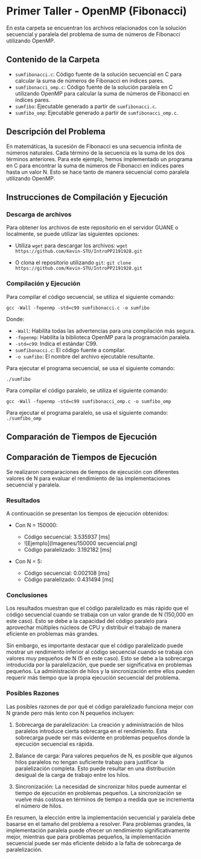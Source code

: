 # Primer Taller - OpenMP (Fibonacci)

En esta carpeta se encuentran los archivos relacionados con la solución secuencial y paralela del problema de suma de números de Fibonacci utilizando OpenMP.

## Contenido de la Carpeta

- `sumfibonacci.c`: Código fuente de la solución secuencial en C para calcular la suma de números de Fibonacci en índices pares.
- `sumfibonacci_omp.c`: Código fuente de la solución paralela en C utilizando OpenMP para calcular la suma de números de Fibonacci en índices pares.
- `sumfibo`: Ejecutable generado a partir de `sumfibonacci.c`.
- `sumfibo_omp`: Ejecutable generado a partir de `sumfibonacci_omp.c`.

## Descripción del Problema

En matemáticas, la sucesión de Fibonacci es una secuencia infinita de números naturales. Cada término de la secuencia es la suma de los dos términos anteriores. Para este ejemplo, hemos implementado un programa en C para encontrar la suma de números de Fibonacci en índices pares hasta un valor N. Esto se hace tanto de manera secuencial como paralela utilizando OpenMP.

## Instrucciones de Compilación y Ejecución

### Descarga de archivos

Para obtener los archivos de este repositorio en el servidor GUANE o localmente, se puede utilizar las siguientes opciones:

- Utiliza `wget` para descargar los archivos:
```wget https://github.com/Kevin-STU/IntroPP2191928.git```

- O clona el repositorio utilizando `git`:
```git clone https://github.com/Kevin-STU/IntroPP2191928.git```

### Compilación y Ejecución

Para compilar el código secuencial, se utiliza el siguiente comando:

```gcc -Wall -fopenmp -std=c99 sumfibonacci.c -o sumfibo```

Donde:
- `-Wall`: Habilita todas las advertencias para una compilación más segura.
- `-fopenmp`: Habilita la biblioteca OpenMP para la programación paralela.
- `-std=c99`: Indica el estándar C99.
- `sumfibonacci.c`: El código fuente a compilar.
- `-o sumfibo`: El nombre del archivo ejecutable resultante.

Para ejecutar el programa secuencial, se usa el siguiente comando:

```./sumfibo```

Para compilar el código paralelo, se utiliza el siguiente comando:

```gcc -Wall -fopenmp -std=c99 sumfibonacci_omp.c -o sumfibo_omp```

Para ejecutar el programa paralelo, se usa el siguiente comando:
```./sumfibo_omp```

## Comparación de Tiempos de Ejecución

## Comparación de Tiempos de Ejecución

Se realizaron comparaciones de tiempos de ejecución con diferentes valores de N para evaluar el rendimiento de las implementaciones secuencial y paralela.

### Resultados

A continuación se presentan los tiempos de ejecución obtenidos:

- Con N = 150000:
  - Código secuencial: 3.535937 [ms]
  - ![Ejemplo](Imagenes/150000 secuencial.png)
  - Código paralelizado: 3.192182 [ms]




- Con N = 5:
  - Código secuencial: 0.002108 [ms]
  - Código paralelizado: 0.431494 [ms]

### Conclusiones

Los resultados muestran que el código paralelizado es más rápido que el código secuencial cuando se trabaja con un valor grande de N (150,000 en este caso). Esto se debe a la capacidad del código paralelo para aprovechar múltiples núcleos de CPU y distribuir el trabajo de manera eficiente en problemas más grandes.

Sin embargo, es importante destacar que el código paralelizado puede mostrar un rendimiento inferior al código secuencial cuando se trabaja con valores muy pequeños de N (5 en este caso). Esto se debe a la sobrecarga introducida por la paralelización, que puede ser significativa en problemas pequeños. La administración de hilos y la sincronización entre ellos pueden requerir más tiempo que la propia ejecución secuencial del problema.

### Posibles Razones

Las posibles razones de por qué el código paralelizado funciona mejor con N grande pero más lento con N pequeños incluyen:

1. Sobrecarga de paralelización: La creación y administración de hilos paralelos introduce cierta sobrecarga en el rendimiento. Esta sobrecarga puede ser más evidente en problemas pequeños donde la ejecución secuencial es rápida.

2. Balance de carga: Para valores pequeños de N, es posible que algunos hilos paralelos no tengan suficiente trabajo para justificar la paralelización completa. Esto puede resultar en una distribución desigual de la carga de trabajo entre los hilos.

3. Sincronización: La necesidad de sincronizar hilos puede aumentar el tiempo de ejecución en problemas pequeños. La sincronización se vuelve más costosa en términos de tiempo a medida que se incrementa el número de hilos.

En resumen, la elección entre la implementación secuencial y paralela debe basarse en el tamaño del problema a resolver. Para problemas grandes, la implementación paralela puede ofrecer un rendimiento significativamente mejor, mientras que para problemas pequeños, la implementación secuencial puede ser más eficiente debido a la falta de sobrecarga de paralelización.





